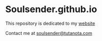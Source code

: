 # Soulsender.github.io

This repository is dedicated to my [website](https://soulsender.github.io)

Contact me at soulsender@tutanota.com
